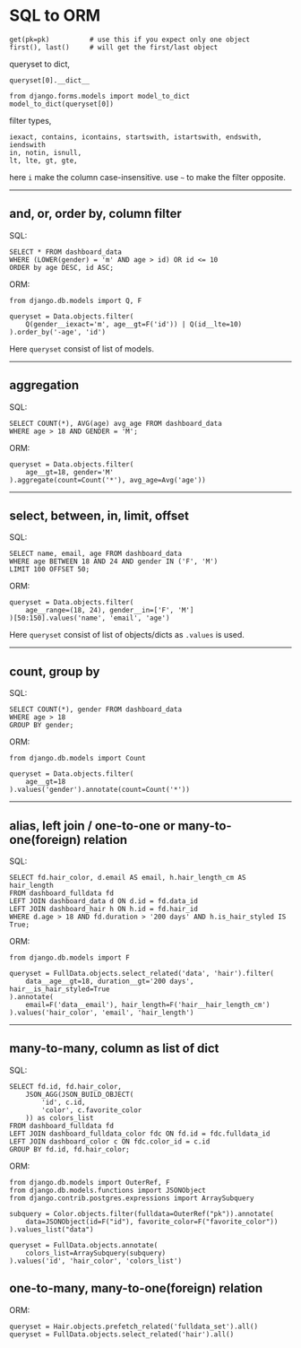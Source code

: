 # SQL to ORM

```
get(pk=pk)          # use this if you expect only one object
first(), last()     # will get the first/last object
```

queryset to dict,
```
queryset[0].__dict__

from django.forms.models import model_to_dict
model_to_dict(queryset[0])
```

filter types,
```
iexact, contains, icontains, startswith, istartswith, endswith, iendswith
in, notin, isnull,
lt, lte, gt, gte,
```
here `i` make the column case-insensitive.
use `~` to make the filter opposite.


---
## and, or, order by, column filter

SQL:
```
SELECT * FROM dashboard_data
WHERE (LOWER(gender) = 'm' AND age > id) OR id <= 10
ORDER by age DESC, id ASC;
```

ORM:
```
from django.db.models import Q, F

queryset = Data.objects.filter(
    Q(gender__iexact='m', age__gt=F('id')) | Q(id__lte=10)
).order_by('-age', 'id')
```
Here `queryset` consist of list of models.


---
## aggregation
SQL:
```
SELECT COUNT(*), AVG(age) avg_age FROM dashboard_data
WHERE age > 18 AND GENDER = 'M';
```

ORM:
```
queryset = Data.objects.filter(
    age__gt=18, gender='M'
).aggregate(count=Count('*'), avg_age=Avg('age'))
```


---
## select, between, in, limit, offset
SQL:
```
SELECT name, email, age FROM dashboard_data
WHERE age BETWEEN 18 AND 24 AND gender IN ('F', 'M')
LIMIT 100 OFFSET 50;
```

ORM:
```
queryset = Data.objects.filter(
    age__range=(18, 24), gender__in=['F', 'M']
)[50:150].values('name', 'email', 'age')
```
Here `queryset` consist of list of objects/dicts as `.values` is used.


---
## count, group by
SQL:
```
SELECT COUNT(*), gender FROM dashboard_data
WHERE age > 18
GROUP BY gender;
```

ORM:
```
from django.db.models import Count

queryset = Data.objects.filter(
    age__gt=18
).values('gender').annotate(count=Count('*'))
```


---
## alias, left join / one-to-one or many-to-one(foreign) relation
SQL:
```
SELECT fd.hair_color, d.email AS email, h.hair_length_cm AS hair_length
FROM dashboard_fulldata fd
LEFT JOIN dashboard_data d ON d.id = fd.data_id
LEFT JOIN dashboard_hair h ON h.id = fd.hair_id
WHERE d.age > 18 AND fd.duration > '200 days' AND h.is_hair_styled IS True;
```

ORM:
```
from django.db.models import F

queryset = FullData.objects.select_related('data', 'hair').filter(
    data__age__gt=18, duration__gt='200 days', hair__is_hair_styled=True
).annotate(
    email=F('data__email'), hair_length=F('hair__hair_length_cm')
).values('hair_color', 'email', 'hair_length')
```


---
## many-to-many, column as list of dict
SQL:
```
SELECT fd.id, fd.hair_color,
    JSON_AGG(JSON_BUILD_OBJECT(
        'id', c.id,
        'color', c.favorite_color
    )) as colors_list
FROM dashboard_fulldata fd
LEFT JOIN dashboard_fulldata_color fdc ON fd.id = fdc.fulldata_id
LEFT JOIN dashboard_color c ON fdc.color_id = c.id
GROUP BY fd.id, fd.hair_color;
```

ORM:
```
from django.db.models import OuterRef, F
from django.db.models.functions import JSONObject
from django.contrib.postgres.expressions import ArraySubquery

subquery = Color.objects.filter(fulldata=OuterRef("pk")).annotate(
    data=JSONObject(id=F("id"), favorite_color=F("favorite_color"))
).values_list("data")

queryset = FullData.objects.annotate(
    colors_list=ArraySubquery(subquery)
).values('id', 'hair_color', 'colors_list')
```


## one-to-many, many-to-one(foreign) relation

ORM:
```
queryset = Hair.objects.prefetch_related('fulldata_set').all()
queryset = FullData.objects.select_related('hair').all()
```
